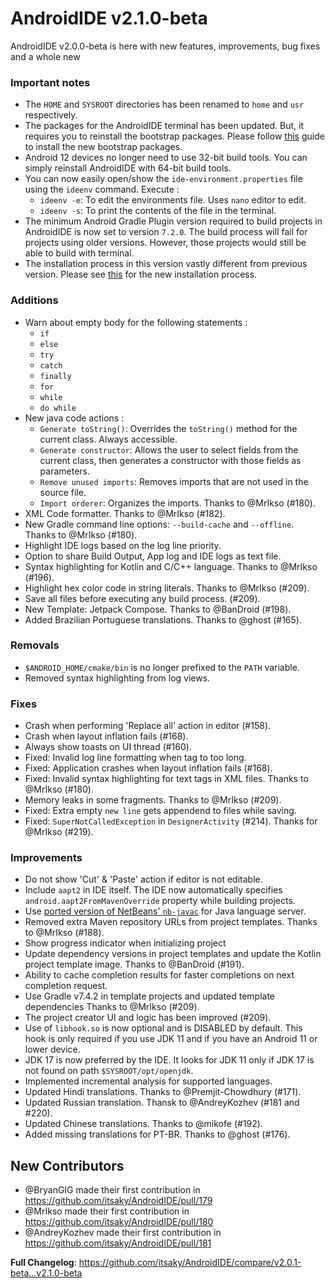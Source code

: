 # **AndroidIDE v2.1.0-beta**

AndroidIDE v2.0.0-beta is here with new features, improvements, bug fixes and a whole new

### Important notes

- The `HOME` and `SYSROOT` directories has been renamed to `home` and `usr` respectively.
- The packages for the AndroidIDE terminal has been updated. But, it requires you to reinstall the
  bootstrap packages. Please follow [this](https://t.me/androidide_discussions/30564) guide to
  install the new bootstrap packages.
- Android 12 devices no longer need to use 32-bit build tools. You can simply reinstall AndroidIDE
  with 64-bit build tools.
- You can now easily open/show the `ide-environment.properties` file using the `ideenv` command.
  Execute :
    - `ideenv -e`: To edit the environments file. Uses `nano` editor to edit.
    - `ideenv -s`: To print the contents of the file in the terminal.
- The minimum Android Gradle Plugin version required to build projects in AndroidIDE is now set to
  version `7.2.0`. The build process will fail for projects using older versions. However, those
  projects would still be able to build with terminal.
- The installation process in this version vastly different from previous version. Please
  see [this](https://github.com/itsaky/androidide-build-tools#installing-in-androidide) for the new
  installation process.

### Additions

- Warn about empty body for the following statements :
    - `if`
    - `else`
    - `try`
    - `catch`
    - `finally`
    - `for`
    - `while`
    - `do while`
- New java code actions :
    - `Generate toString()`: Overrides the `toString()` method for the current class. Always
      accessible.
    - `Generate constructor`: Allows the user to select fields from the current class, then
      generates a constructor with those fields as parameters.
    - `Remove unused imports`: Removes imports that are not used in the source file.
    - `Import orderer`: Organizes the imports. Thanks to @MrIkso (#180).
- XML Code formatter. Thanks to @MrIkso (#182).
- New Gradle command line options: `--build-cache` and `--offline`. Thanks to @MrIkso (#180).
- Highlight IDE logs based on the log line priority.
- Option to share Build Output, App log and IDE logs as text file.
- Syntax highlighting for Kotlin and C/C++ language. Thanks to @MrIkso (#196).
- Highlight hex color code in string literals. Thanks to @MrIkso (#209).
- Save all files before executing any build process. (#209).
- New Template: Jetpack Compose. Thanks to @BanDroid (#198).
- Added Brazilian Portuguese translations. Thanks to @ghost (#165).

### Removals

- `$ANDROID_HOME/cmake/bin` is no longer prefixed to the `PATH` variable.
- Removed syntax highlighting from log views.

### Fixes

- Crash when performing 'Replace all' action in editor (#158).
- Crash when layout inflation fails (#168).
- Always show toasts on UI thread (#160).
- Fixed: Invalid log line formatting when tag to too long.
- Fixed: Application crashes when layout inflation fails (#168).
- Fixed: Invalid syntax highlighting for text tags in XML files. Thanks to @MrIkso (#180).
- Memory leaks in some fragments. Thanks to @MrIkso (#209).
- Fixed: Extra empty `new line` gets appendend to files while saving.
- Fixed: `SuperNotCalledException` in `DesignerActivity` (#214). Thanks for @MrIkso (#219).

### Improvements

- Do not show 'Cut' & 'Paste' action if editor is not editable.
- Include `aapt2` in IDE itself. The IDE now automatically
  specifies `android.aapt2FromMavenOverride` property while building projects.
- Use [ported version of NetBeans' `nb-javac`](https://github.com/itsaky/nb-javac-android) for Java
  language server.
- Removed extra Maven repository URLs from project templates. Thanks to @MrIkso (#188).
- Show progress indicator when initializing project
- Update dependency versions in project templates and update the Kotlin project template image.
  Thanks to @BanDroid (#191).
- Ability to cache completion results for faster completions on next completion request.
- Use Gradle v7.4.2 in template projects and updated template dependencies Thanks to @MrIkso (#209).
- The project creator UI and logic has been improved (#209).
- Use of `libhook.so` is now optional and is DISABLED by default. This hook is only required if you
  use JDK 11 and if you have an Android 11 or lower device.
- JDK 17 is now preferred by the IDE. It looks for JDK 11 only if JDK 17 is not found on
  path `$SYSROOT/opt/openjdk`.
- Implemented incremental analysis for supported languages.
- Updated Hindi translations. Thanks to @Premjit-Chowdhury (#171).
- Updated Russian translation. Thansk to @AndreyKozhev (#181 and #220).
- Updated Chinese translations. Thanks to @mikofe (#192).
- Added missing translations for PT-BR. Thanks to @ghost (#176).

## New Contributors

* @BryanGIG made their first contribution in https://github.com/itsaky/AndroidIDE/pull/179
* @MrIkso made their first contribution in https://github.com/itsaky/AndroidIDE/pull/180
* @AndreyKozhev made their first contribution in https://github.com/itsaky/AndroidIDE/pull/181

**Full Changelog**: https://github.com/itsaky/AndroidIDE/compare/v2.0.1-beta...v2.1.0-beta